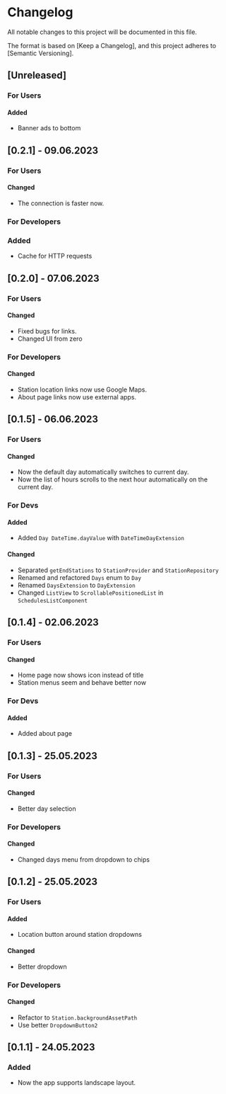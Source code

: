# Changelog

All notable changes to this project will be documented in this file.

The format is based on [Keep a Changelog],
and this project adheres to [Semantic Versioning].

## [Unreleased]

### For Users

#### Added

 - Banner ads to bottom

## [0.2.1] - 09.06.2023

### For Users

#### Changed

 - The connection is faster now.

### For Developers

### Added

 - Cache for HTTP requests

## [0.2.0] - 07.06.2023

### For Users

#### Changed

 - Fixed bugs for links.
 - Changed UI from zero

### For Developers

#### Changed

 - Station location links now use Google Maps.
 - About page links now use external apps.

## [0.1.5] - 06.06.2023

### For Users

#### Changed

 - Now the default day automatically switches to current day.
 - Now the list of hours scrolls to the next hour automatically on the current day.

### For Devs

#### Added

 - Added `Day DateTime.dayValue` with `DateTimeDayExtension`

#### Changed

 - Separated `getEndStations` to `StationProvider` and `StationRepository`
 - Renamed and refactored `Days` enum to `Day`
 - Renamed `DaysExtension` to `DayExtension`
 - Changed `ListView` to `ScrollablePositionedList` in `SchedulesListComponent`

## [0.1.4] - 02.06.2023

### For Users

#### Changed

 - Home page now shows icon instead of title
 - Station menus seem and behave better now

### For Devs

#### Added

 - Added about page

## [0.1.3] - 25.05.2023

### For Users

#### Changed

 - Better day selection

### For Developers

#### Changed

 - Changed days menu from dropdown to chips

## [0.1.2] - 25.05.2023

### For Users

#### Added

 - Location button around station dropdowns

#### Changed

 - Better dropdown

### For Developers

#### Changed

 - Refactor to `Station.backgroundAssetPath`
 - Use better `DropdownButton2`

## [0.1.1] - 24.05.2023

### Added

 - Now the app supports landscape layout.
